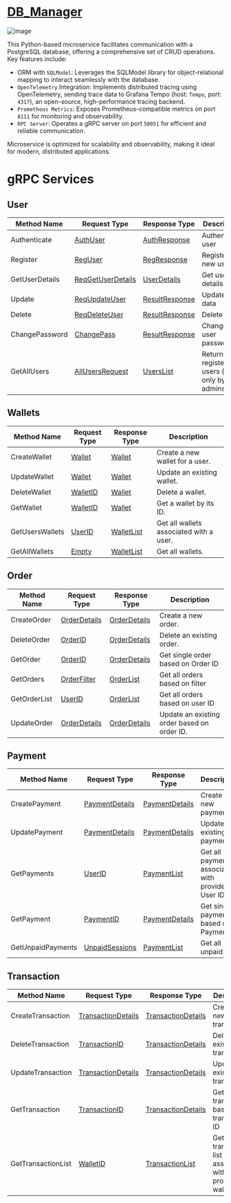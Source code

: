 # [DB_Manager](https://github.com/THD-C/DB_Manager)

![image](/ERD.png)

This Python-based microservice facilitates communication with a PostgreSQL database, offering a comprehensive set of CRUD operations. Key features include:

- ORM with `SQLModel`: Leverages the SQLModel library for object-relational mapping to interact seamlessly with the database.
- `OpenTelemetry` Integration: Implements distributed tracing using OpenTelemetry, sending trace data to Grafana Tempo (host: `Tempo`,  port: `4317`), an open-source, high-performance tracing backend.
- `Prometheus Metrics`: Exposes Prometheus-compatible metrics on port `8111` for monitoring and observability.
- `RPC Server`: Operates a gRPC server on port `50051` for efficient and reliable communication.

Microservice is optimized for scalability and observability, making it ideal for modern, distributed applications.

# gRPC Services

## User

| Method Name    | Request Type                                         | Response Type                                  | Description                                        |
| -------------- | ---------------------------------------------------- | ---------------------------------------------- | -------------------------------------------------- |
| Authenticate   | [AuthUser](/Docs/user.md#authuser)                   | [AuthResponse](/Docs/user.md#authresponse)     | Authenticate user                                  |
| Register       | [RegUser](/Docs/user.md#reguser)                     | [RegResponse](/Docs/user.md#regresponse)       | Register new user                                  |
| GetUserDetails | [ReqGetUserDetails](/Docs/user.md#reqgetuserdetails) | [UserDetails](/Docs/user.mduserdetails)        | Get user details                                   |
| Update         | [ReqUpdateUser](/Docs/user.md#requpdateuser)         | [ResultResponse](/Docs/user.md#resultresponse) | Update user data                                   |
| Delete         | [ReqDeleteUser](/Docs/user.md#reqdeleteuser)         | [ResultResponse](/Docs/user.md#resultresponse) | Delete user                                        |
| ChangePassword | [ChangePass](/Docs/user.md#changepass)               | [ResultResponse](/Docs/user.md#resultresponse) | Change user password                               |
| GetAllUsers    | [AllUsersRequest](/Docs/user.md#allusersrequest)     | [UsersList](/Docs/user.md#userslist)           | Returns all registered users (used only by admins) |

## Wallets

| Method Name     | Request Type                         | Response Type                            | Description                             |
| --------------- | ------------------------------------ | ---------------------------------------- | --------------------------------------- |
| CreateWallet    | [Wallet](/Docs/wallet.md#wallet)     | [Wallet](/Docs/wallet.md#wallet)         | Create a new wallet for a user.         |
| UpdateWallet    | [Wallet](/Docs/wallet.md#wallet)     | [Wallet](/Docs/wallet.md#wallet)         | Update an existing wallet.              |
| DeleteWallet    | [WalletID](/Docs/wallet.md#walletid) | [Wallet](/Docs/wallet.md#wallet)         | Delete a wallet.                        |
| GetWallet       | [WalletID](/Docs/wallet.md#walletid) | [Wallet](/Docs/wallet.md#wallet)         | Get a wallet by its ID.                 |
| GetUsersWallets | [UserID](/Docs/wallet.md#userid)     | [WalletList](/Docs/wallet.md#walletlist) | Get all wallets associated with a user. |
| GetAllWallets   | [Empty](/Docs/wallet.md#empty)       | [WalletList](/Docs/wallet.md#walletlist) | Get all wallets.                        |

## Order

| Method Name  | Request Type                                | Response Type                               | Description                                 |
| ------------ | ------------------------------------------- | ------------------------------------------- | ------------------------------------------- |
| CreateOrder  | [OrderDetails](/Docs/order.md#orderdetails) | [OrderDetails](/Docs/order.md#orderdetails) | Create a new order.                         |
| DeleteOrder  | [OrderID](/Docs/order.md#orderid)           | [OrderDetails](/Docs/order.md#orderdetails) | Delete an existing order.                   |
| GetOrder     | [OrderID](/Docs/order.md#orderid)           | [OrderDetails](/Docs/order.md#orderdetails) | Get single order based on Order ID          |
| GetOrders    | [OrderFilter](/Docs/order.md#orderfilter)   | [OrderList](/Docs/order.md#orderlist)       | Get all orders based on filter              |
| GetOrderList | [UserID](/Docs/order.md#userid)             | [OrderList](/Docs/order.md#orderlist)       | Get all orders based on user ID             |
| UpdateOrder  | [OrderDetails](/Docs/order.md#orderdetails) | [OrderDetails](/Docs/order.md#orderdetails) | Update an existing order based on order ID. |

## Payment

| Method Name       | Request Type                                      | Response Type                                     | Description                                       |
| ----------------- | ------------------------------------------------- | ------------------------------------------------- | ------------------------------------------------- |
| CreatePayment     | [PaymentDetails](/Docs/payment.md#paymentdetails) | [PaymentDetails](/Docs/payment.md#paymentdetails) | Create a new payment.                             |
| UpdatePayment     | [PaymentDetails](/Docs/payment.md#paymentdetails) | [PaymentDetails](/Docs/payment.md#paymentdetails) | Update an existing payment.                       |
| GetPayments       | [UserID](/Docs/payment.md#userid)                 | [PaymentList](/Docs/payment.md#paymentlist)       | Get all payments associated with provided User ID |
| GetPayment        | [PaymentID](/Docs/payment.md#paymentid)           | [PaymentDetails](/Docs/payment.md#paymentdetails) | Get single payment based on Payment ID            |
| GetUnpaidPayments | [UnpaidSessions](/Docs/payment.md#unpaidsessions) | [PaymentList](/Docs/payment.md#paymentlist)       | Get all unpaid                                    |

## Transaction

| Method Name        | Request Type                                                  | Response Type                                                 | Description                                              |
| ------------------ | ------------------------------------------------------------- | ------------------------------------------------------------- | -------------------------------------------------------- |
| CreateTransaction  | [TransactionDetails](/Docs/transaction.md#transactiondetails) | [TransactionDetails](/Docs/transaction.md#transactiondetails) | Create a new transaction.                                |
| DeleteTransaction  | [TransactionID](/Docs/transaction.md#Transactionid)           | [TransactionDetails](/Docs/transaction.md#transactiondetails) | Delete an existing transaction                           |
| UpdateTransaction  | [TransactionDetails](/Docs/transaction.md#transactiondetails) | [TransactionDetails](/Docs/transaction.md#transactiondetails) | Update an existing transaction                           |
| GetTransaction     | [TransactionID](/Docs/transaction.md#Transactionid)           | [TransactionDetails](/Docs/transaction.md#transactiondetails) | Get transaction based on transaction ID                  |
| GetTransactionList | [WalletID](/Docs/transaction.md#walletid)                     | [TransactionList](/Docs/transaction.md#transactionlist)       | Get transactions list associated with provided wallet ID |
